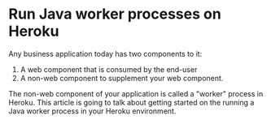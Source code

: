 # Run Java worker processes on Heroku

Any business application today has two components to it:

1. A web component that is consumed by the end-user
2. A non-web component to supplement your web component.

The non-web component of your application is called a "worker" process in Heroku.  This article is going to talk about getting started on the running a Java worker process in your Heroku environment.